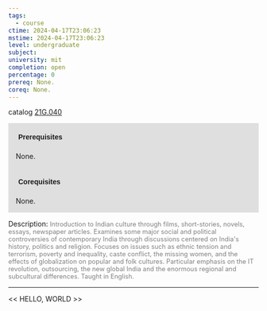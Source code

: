 ```yaml
---
tags:
  - course
ctime: 2024-04-17T23:06:23
mstime: 2024-04-17T23:06:23
level: undergraduate
subject: 
university: mit
completion: open
percentage: 0
prereq: None.
coreq: None.
---
```


catalog [21G.040](http://student.mit.edu/catalog/m21Ga.html#21G.040)

<span style="display: block; padding: 15px; background-color: rgb(100, 100, 100, 0.2);"><font id="m_prereq2296_0" style="display: block; font-family: Arial, sans-serif; font-weight: bold; padding: 5px">Prerequisites</font><br><span id="prereq2296_0">None.</span></span>
<span style="display: block; padding: 15px; background-color: rgb(100, 100, 100, 0.2);"><font id="m_coreq2296_0" style="display: block; font-family: Arial, sans-serif; font-weight: bold; padding: 5px">Corequisites</font><br><span id="coreq2296_0">None.</span></span>

<font style="">Description:</font>
<font style="color: grey; font-size: 0.8rem;">Introduction to Indian culture through films, short-stories, novels, essays, newspaper articles. Examines some major social and political controversies of contemporary India through discussions centered on India's history, politics and religion. Focuses on issues such as ethnic tension and terrorism, poverty and inequality, caste conflict, the missing women, and the effects of globalization on popular and folk cultures. Particular emphasis on the IT revolution, outsourcing, the new global India and the enormous regional and subcultural differences. Taught in English.</font>



---

<< HELLO, WORLD >>
